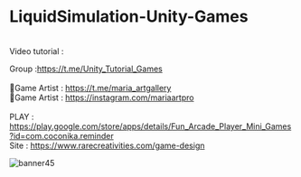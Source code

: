 # LiquidSimulation-Unity-Games
<br />
Video tutorial :<br />

Group :https://t.me/Unity_Tutorial_Games<br /><br />
🎨Game Artist : https://t.me/maria_artgallery<br />
🎨Game Artist : https://instagram.com/mariaartpro  <br /><br />
PLAY : https://play.google.com/store/apps/details/Fun_Arcade_Player_Mini_Games?id=com.coconika.reminder<br />
Site : https://www.rarecreativities.com/game-design <br />


![banner45](https://user-images.githubusercontent.com/83016119/222669729-0c210947-614c-47cb-aaa6-59e814b69cc3.png)


